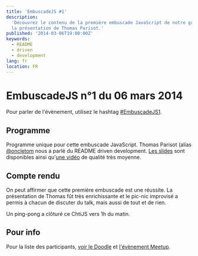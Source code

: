 ```yaml
---
title: 'EmbuscadeJS #1'
description:
  'Découvrez le contenu de la première embuscade JavaScript de notre groupe avec
  la présentation de Thomas Parisot.'
published: '2014-03-06T19:00:00Z'
keywords:
  - README
  - driven
  - development
lang: fr
location: FR
---
```


# EmbuscadeJS n°1 du 06 mars 2014

Pour parler de l'évènement, utilisez le hashtag
[#EmbuscadeJS1](https://twitter.com/search?q=%23EmbuscadeJS1&src=hash).

## Programme

Programme unique pour cette embuscade JavaScript. Thomas Parisot (alias
[@oncletom](https://twitter.com/oncletom) nous a parlé du README driven
development. [Les slides](https://oncletom.io/talks/2014/chtijs/) sont
disponibles ainsi qu'[une vidéo](https://www.youtube.com/watch?v=a51F4AfUDCA) de
qualité très moyenne.

## Compte rendu

On peut affirmer que cette première embuscade est une réussite. La présentation
de Thomas fût très enrichissante et le pic-nic improvisé a permis à chacun de
discuter du talk, mais aussi de tout et de rien.

Un ping-pong a clôturé ce ChtiJS vers 1h du matin.

## Pour info

Pour la liste des participants,
[voir le Doodle](http://doodle.com/vfveahm5hgi5dmqc) et
[l'évènement Meetup](http://www.meetup.com/FranceJS/events/168885592/).
